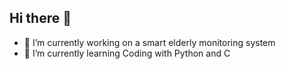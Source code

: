 ## Hi there 👋
- 🔭 I’m currently working on a smart elderly monitoring system
- 🌱 I’m currently learning Coding with Python and C
